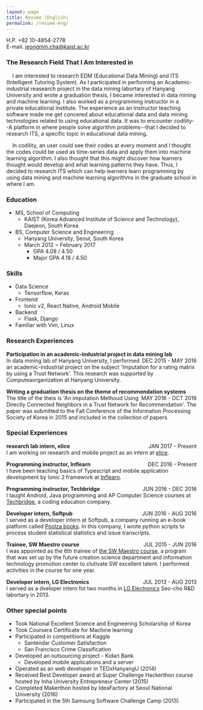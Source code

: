 ```yaml
---
layout: page
title: Resume (English)
permalink: /resume-eng/
---
```

H.P. +82 10-4854-2778  
E-mail. jeongmin.cha@kaist.ac.kr

### The Research Field That I Am Interested in
&nbsp;&nbsp;&nbsp;&nbsp;I am interested to research EDM (Educational Data Mining) and ITS (Intelligent Tutoring System). As I participated in performing an Academic-industrial reasearch project in the data mining labortary of Hanyang University and wrote a graduation thesis, I became interested in data mining and machine learning. I also worked as a programming instructor in a private educational institute. The experience as an instructor teaching software made me get concered about educational data and data mining technologies related to using educational data. It was to encounter codility--A platform in where people solve algorithm problems--that I decided to research ITS, a specific topic in educational data mining.

&nbsp;&nbsp;&nbsp;&nbsp;In codility, an user could see their codes at every moment and I thought the codes could be used as time-series data and apply them into machine learning algorithm. I also thought that this might discover how learners thought would develop and what learning patterns they have. Thus, I decided to research ITS which can help learners learn programming by using data mining and machine learning algorithms in the graduate school in where I am.


### Education
- MS, School of Computing
    - KAIST (Korea Advanced Institute of Science and Technology), Daejeon, South Korea
- BS, Computer Science and Engineering
    - Hanyang University, Seoul, South Korea
    - March 2012 ~ February 2017
        - GPA  4.08 / 4.50
        - Major GPA 4.18 / 4.50


### Skills
- Data Science
    - Tensorflow, Keras
- Frontend
    - Ionic v2, React Native, Android Mobile
- Backend
    - Flask, Django
- Familiar with Vim, Linux


### Research Experiences
**Participation in an academic-industrial project in data mining lab** <span style="float:right;">DEC 2015 - MAY 2016</span>  
In data mining lab of Hanyang University, I performed an academic-industrial project on the subject 'Imputation for a rating matrix by using a Trust Network'. This research was supported by Computeaorganization at Hanyang University.

**Writing a graduation thesis on the theme of recommendation systems** <span style="float:right;">MAY 2016 - OCT 2016</span>  
The title of the theis is 'An imputation Methoud Using Directly Connected Neighbors in a Trust Network for Recommendation'. The paper was submitted to the Fall Conference of the Information Processing Society of Korea in 2015 and included in the collection of papers.


### Special Experiences
**research lab intern, elice** <span style="float:right;">JAN 2017 - Present</span>  
I am working on research and mobile project as an intern at <a href="https://www.elice.io" target="_blank">elice</a>.

**Programming instructor, Inflearn** <span style="float:right;">DEC 2016 - Present</span>  
I have been teaching basics of Typescript and mobile application development by Ionic 2 framework at <a href="https://www.inflearn.com" target="_blank">Inflearn</a>.

**Programming instructor, Techbridge** <span style="float:right;">JUN 2016 - DEC 2016</span>  
I taught Android, Java programming and AP Computer Science courses at <a href="http://www.techbridge.co.kr" target="_blank">Techbridge</a>, a coding education company.

**Developer intern, Softpub** <span style="float:right;">JUN 2016 - AUG 2016</span>  
I served as a developer intern at Softpub, a company running an e-book platform called <a href="http://www.poolzabooks.com" target="_blank">Poolza books</a>. In this company, I wrote python scripts to process student statistical statistics and issue transcripts.

**Trainee, SW Maestro course** <span style="float:right;">JUL 2015 - JUN 2016</span>  
I was appointed as the 6th trainee of <a href="http://swmaestro.kr/" target="_blank">the SW Maestro course</a>, a program that was set up by the future creation science department and information technology promotion center to clutivate SW excellent talent. I performed activities in the course for one year.

**Developer intern, LG Electronics** <span style="float:right;">JUL 2013 - AUG 2013</span>  
I served as a dveloper intern fot two months in <a href="https://www.lge.co.kr/" target="_blank">LG Electronics</a> Seo-cho R&D labortary in 2013.


### Other special points
- Took National Excellent Science and Engineering Scholarship of Korea
- Took Coursera Certificate for Machine learning
- Participated in competitions at Kaggle
    - Santendar Customer Satisfaction
    - San Francisco Crime Classification
- Developed an outsourcing project - Kidari Bank
    - Developed mobile applications and a server 
- Operated as an web developer in TEDxHanyangU (2014)
- Received Best Developer award at Super Challenge Hackerthon course hosted by Inha University Entrepreneur Center (2015)
- Completed Makerthon hosted by IdeaFactory at Seoul National University (2016)
- Participated in the 5th Samsung Software Challenge Camp (2013)
